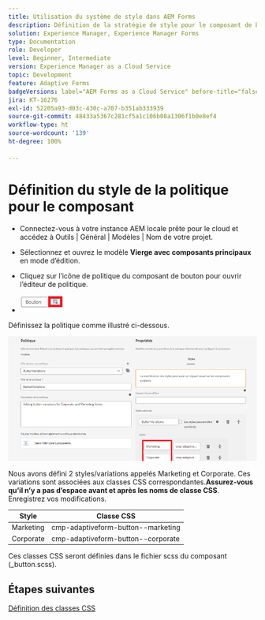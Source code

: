 ```yaml
---
title: Utilisation du système de style dans AEM Forms
description: Définition de la stratégie de style pour le composant de bouton
solution: Experience Manager, Experience Manager Forms
type: Documentation
role: Developer
level: Beginner, Intermediate
version: Experience Manager as a Cloud Service
topic: Development
feature: Adaptive Forms
badgeVersions: label="AEM Forms as a Cloud Service" before-title="false"
jira: KT-16276
exl-id: 52205a93-d03c-430c-a707-b351ab333939
source-git-commit: 48433a5367c281cf5a1c106b08a1306f1b0e8ef4
workflow-type: ht
source-wordcount: '139'
ht-degree: 100%

---
```


# Définition du style de la politique pour le composant

* Connectez-vous à votre instance AEM locale prête pour le cloud et accédez à Outils | Général | Modèles | Nom de votre projet.

* Sélectionnez et ouvrez le modèle **Vierge avec composants principaux** en mode d’édition.
* Cliquez sur l’icône de politique du composant de bouton pour ouvrir l’éditeur de politique.

* ![button-policy](assets/button-policy.png)

Définissez la politique comme illustré ci-dessous.

![button-policy-details](assets/styling-policy.png)

Nous avons défini 2 styles/variations appelés Marketing et Corporate. Ces variations sont associées aux classes CSS correspondantes.**Assurez-vous qu’il n’y a pas d’espace avant et après les noms de classe CSS**.
Enregistrez vos modifications.

| Style | Classe CSS |
|-----------|------------------------------------|
| Marketing | cmp-adaptiveform-button--marketing |
| Corporate | cmp-adaptiveform-button--corporate |

Ces classes CSS seront définies dans le fichier scss du composant (_button.scss).

## Étapes suivantes

[Définition des classes CSS](./create-variations.md)
